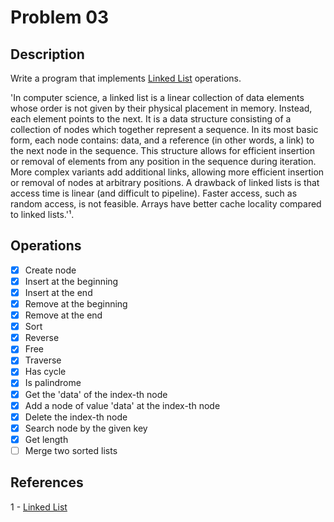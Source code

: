 # Problem 03

## Description

Write a program that implements [Linked List](https://en.wikipedia.org/wiki/Linked_list) operations.

'In computer science, a linked list is a linear collection of data elements whose order is not given by their physical placement in memory. Instead, each element points to the next. It is a data structure consisting of a collection of nodes which together represent a sequence. In its most basic form, each node contains: data, and a reference (in other words, a link) to the next node in the sequence. This structure allows for efficient insertion or removal of elements from any position in the sequence during iteration. More complex variants add additional links, allowing more efficient insertion or removal of nodes at arbitrary positions. A drawback of linked lists is that access time is linear (and difficult to pipeline). Faster access, such as random access, is not feasible. Arrays have better cache locality compared to linked lists.'¹.

## Operations

- [x] Create node
- [x] Insert at the beginning
- [x] Insert at the end
- [x] Remove at the beginning
- [x] Remove at the end
- [x] Sort
- [x] Reverse
- [x] Free
- [x] Traverse
- [x] Has cycle
- [x] Is palindrome
- [x] Get the 'data' of the index-th node
- [x] Add a node of value 'data' at the index-th node
- [x] Delete the index-th node
- [x] Search node by the given key
- [x] Get length
- [ ] Merge two sorted lists

## References

1 -  [Linked List](https://en.wikipedia.org/wiki/Linked_list)
